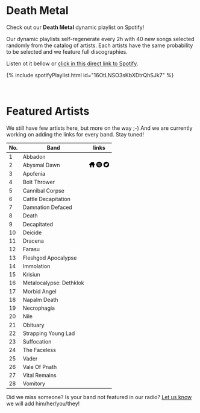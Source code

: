 # Death Metal

Check out our **Death Metal** dynamic playlist on Spotify!

Our dynamic playlists self-regenerate every 2h with 40 new songs selected randomly from the catalog of artists. Each artists have the same probability to be selected and we feature full discographies.

Listen ot it bellow or [click in this direct link to Spotify](https://open.spotify.com/playlist/16OtLNSO3sKbXDtrQhSJk7?si=AKDQW-SjR4urrXY-zjKyHQ).

{% include spotifyPlaylist.html id="16OtLNSO3sKbXDtrQhSJk7" %}

<br>

# Featured Artists

We still have few artists here, but more on the way ;-) And we are currently working on adding the links for every band. Stay tuned!

No. | Band | links
--- | ---- | -----
1 | Abbadon |   
2 | Abysmal Dawn | <a href="https://www.facebook.com/AbysmalDawn" target="_blank"><img src="assets/others_home_button.png" alt="home" height="15" width="15" /></a> <a href="https://open.spotify.com/artist/2h7HrMDoZpWxx3uAuJxyj9?si=twtOOU4VQ6-AVyJc8PGFyg" target="_blank"><img src="assets/spotify_button.png" alt="spotify" height="15" width="15" /></a> <a href="https://twitter.com/AbysmalDawn" target="_blank"><img src="assets/twitter_button.png" alt="twitter" height="15" width="15" /></a>
3 | Apofenia |   
4 | Bolt Thrower |   
5 | Cannibal Corpse |   
6 | Cattle Decapitation |   
7 | Damnation Defaced |   
8 | Death |   
9 | Decapitated |   
10 | Deicide |   
11 | Dracena |   
12 | Farasu |   
13 | Fleshgod Apocalypse |   
14 | Immolation |   
15 | Krisiun |   
16 | Metalocalypse: Dethklok |   
17 | Morbid Angel |   
18 | Napalm Death |   
19 | Necrophagia |   
20 | Nile |   
21 | Obituary |   
22 | Strapping Young Lad |   
23 | Suffocation |   
24 | The Faceless |   
25 | Vader |   
26 | Vale Of Pnath |   
27 | Vital Remains |   
28 | Vomitory |   


Did we miss someone? Is your band not featured in our radio? [Let us know](https://github.com/RadioNinjaPirata/commentsENG/issues/new) we will add him/her/you/they!
